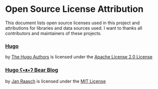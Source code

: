 # Open Source License Attribution

This document lists open source licenses used in this project and attributions for libraries and data sources used. I want to thanks all contributors and maintainers of these projects.


### [Hugo](https://github.com/gohugoio/hugo)

by [The Hugo Authors](https://github.com/gohugoio) is licensed under the [Apache License 2.0 License](https://github.com/gohugoio/hugo/blob/master/LICENSE)


### [Hugo ʕ•ᴥ•ʔ Bear Blog](https://github.com/janraasch/hugo-bearblog)

by [Jan Raasch](https://github.com/janraasch) is licensed under the [MIT License](https://github.com/janraasch/hugo-bearblog/blob/master/LICENSE)